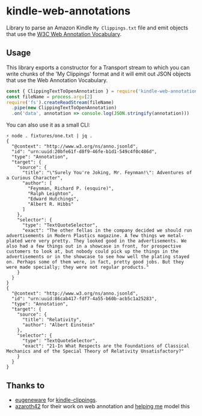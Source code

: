# kindle-web-annotations

Library to parse an Amazon Kindle `My Clippings.txt` file and emit objects that use the [W3C Web Annotation Vocabulary](https://www.w3.org/TR/annotation-vocab/).

## Usage

This library exports a constructor for a Transport stream to which you can write chunks of the 'My Clippings' format and it will emit out JSON objects that use the Web Annotation Vocabulary.

```javascript
const { ClippingTextToOpenAnnotation } = require('kindle-web-annotations')
const fileName = process.argv[2]
require('fs').createReadStream(fileName)
  .pipe(new ClippingTextToOpenAnnotation)
  .on('data', annotation => console.log(JSON.stringify(annotation)))
```

You can also use it as a small CLI:

```
⚡ node . fixtures/one.txt | jq .
{
  "@context": "http://www.w3.org/ns/anno.jsonld",
  "id": "urn:uuid:20bfe61f-d8f9-46fe-b1d1-549c4f0c486d",
  "type": "Annotation",
  "target": {
    "source": {
      "title": "\"Surely You're Joking, Mr. Feynman!\": Adventures of a Curious Character",
      "author": [
        "Feynman, Richard P. (esquire)",
        "Ralph Leighton",
        "Edward Hutchings",
        "Albert R. Hibbs"
      ]
    },
    "selector": {
      "type": "TextQuoteSelector",
      "exact": "The other fellas in the company decided we should run advertisements in Modern Plastics magazine. A few things we metal-plated were very pretty. They looked good in the advertisements. We also had a few things out in a showcase in front, for prospective customers to look at, but nobody could pick up the things in the advertisements or in the showcase to see how well the plating stayed on. Perhaps some of them were, in fact, pretty good jobs. But they were made specially; they were not regular products."
    }
  }
}
{
  "@context": "http://www.w3.org/ns/anno.jsonld",
  "id": "urn:uuid:86cab417-fdf7-4a55-b60b-acb5c1a25283",
  "type": "Annotation",
  "target": {
    "source": {
      "title": "Relativity",
      "author": "Albert Einstein"
    },
    "selector": {
      "type": "TextQuoteSelector",
      "exact": "21-In What Respects are the Foundations of Classical Mechanics and of the Special Theory of Relativity Unsatisfactory?"
    }
  }
}
```

## Thanks to

* [eugeneware](https://github.com/eugeneware) for [kindle-clippings](https://github.com/eugeneware/kindle-clippings).
* [azaroth42](https://github.com/azaroth42) for their work on web annotation and [helping me](https://github.com/w3c/web-annotation/issues/436#issuecomment-330067233) model this
